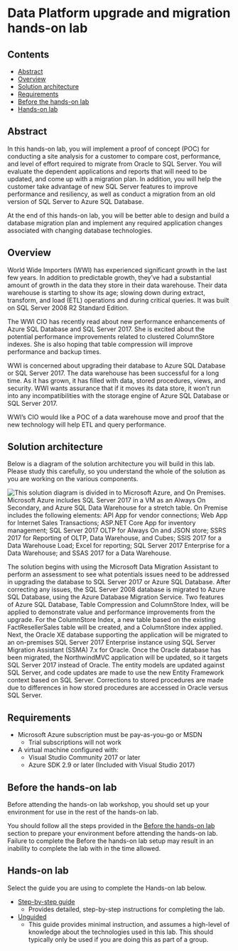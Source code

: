 # Data Platform upgrade and migration hands-on lab

## Contents

- [Abstract](#abstract)
- [Overview](#overview)
- [Solution architecture](#solution-architecture)
- [Requirements](#requirements)
- [Before the hands-on lab](#before-the-hands-on-lab)
- [Hands-on lab](#hands-on-lab)

## Abstract

In this hands-on lab, you will implement a proof of concept (POC) for conducting a site analysis for a customer to compare cost, performance, and level of effort required to migrate from Oracle to SQL Server. You will evaluate the dependent applications and reports that will need to be updated, and come up with a migration plan. In addition, you will help the customer take advantage of new SQL Server features to improve performance and resiliency, as well as conduct a migration from an old version of SQL Server to Azure SQL Database.

At the end of this hands-on lab, you will be better able to design and build a database migration plan and implement any required application changes associated with changing database technologies.

## Overview

World Wide Importers (WWI) has experienced significant growth in the last few years. In addition to predictable growth, they’ve had a substantial amount of growth in the data they store in their data warehouse. Their data warehouse is starting to show its age; slowing down during extract, transform, and load (ETL) operations and during critical queries. It was built on SQL Server 2008 R2 Standard Edition.

The WWI CIO has recently read about new performance enhancements of Azure SQL Database and SQL Server 2017. She is excited about the potential performance improvements related to clustered ColumnStore indexes. She is also hoping that table compression will improve performance and backup times.

WWI is concerned about upgrading their database to Azure SQL Database or SQL Server 2017. The data warehouse has been successful for a long time. As it has grown, it has filled with data, stored procedures, views, and security. WWI wants assurance that if it moves its data store, it won’t run into any incompatibilities with the storage engine of Azure SQL Database or SQL Server 2017.

WWI’s CIO would like a POC of a data warehouse move and proof that the new technology will help ETL and query performance.

## Solution architecture

Below is a diagram of the solution architecture you will build in this lab. Please study this carefully, so you understand the whole of the solution as you are working on the various components.

![This solution diagram is divided in to Microsoft Azure, and On Premises. Microsoft Azure includes SQL Server 2017 in a VM as an Always On Secondary, and Azure SQL Data Warehouse for a stretch table. On Premise includes the following elements: API App for vendor connections; Web App for Internet Sales Transactions; ASP.NET Core App for inventory management; SQL Server 2017 OLTP for Always On and JSON store; SSRS 2017 for Reporting of OLTP, Data Warehouse, and Cubes; SSIS 2017 for a Data Warehouse Load; Excel for reporting; SQL Server 2017 Enterprise for a Data Warehouse; and SSAS 2017 for a Data Warehouse. ](./media/preferred-solution-architecture.png "Preferred Solution diagram")

The solution begins with using the Microsoft Data Migration Assistant to perform an assessment to see what potentials issues need to be addressed in upgrading the database to SQL Server 2017 or Azure SQL Database. After correcting any issues, the SQL Server 2008 database is migrated to Azure SQL Database, using the Azure Database Migration Service. Two features of Azure SQL Database, Table Compression and ColumnStore Index, will be applied to demonstrate value and performance improvements from the upgrade. For the ColumnStore Index, a new table based on the existing FactResellerSales table will be created, and a ColumnStore index applied. Next, the Oracle XE database supporting the application will be migrated to an on-premises SQL Server 2017 Enterprise instance using SQL Server Migration Assistant (SSMA) 7.x for Oracle. Once the Oracle database has been migrated, the NorthwindMVC application will be updated, so it targets SQL Server 2017 instead of Oracle. The entity models are updated against SQL Server, and code updates are made to use the new Entity Framework context based on SQL Server. Corrections to stored procedures are made due to differences in how stored procedures are accessed in Oracle versus SQL Server.

## Requirements

- Microsoft Azure subscription must be pay-as-you-go or MSDN
  - Trial subscriptions will not work
- A virtual machine configured with:
  - Visual Studio Community 2017 or later
  - Azure SDK 2.9 or later (Included with Visual Studio 2017)

## Before the hands-on lab

Before attending the hands-on lab workshop, you should set up your environment for use in the rest of the hands-on lab.

You should follow all the steps provided in the [Before the hands-on lab](./Before%20the%20HOL%20-%20Data%20Platform%20upgrade%20and%20migration.md) section to prepare your environment before attending the hands-on lab. Failure to complete the Before the hands-on lab setup may result in an inability to complete the lab with in the time allowed.

## Hands-on lab

Select the guide you are using to complete the Hands-on lab below.

- [Step-by-step guide](./HOL%20step-by-step%20-%20Data%20Platform%20upgrade%20and%20migration.md)
  - Provides detailed, step-by-step instructions for completing the lab.
- [Unguided](./HOL%20uguided%20-%20Data%20Platform%20upgrade%20and%20migration.md)
  - This guide provides minimal instruction, and assumes a high-level of knowledge about the technologies used in this lab. This should typically only be used if you are doing this as part of a group.